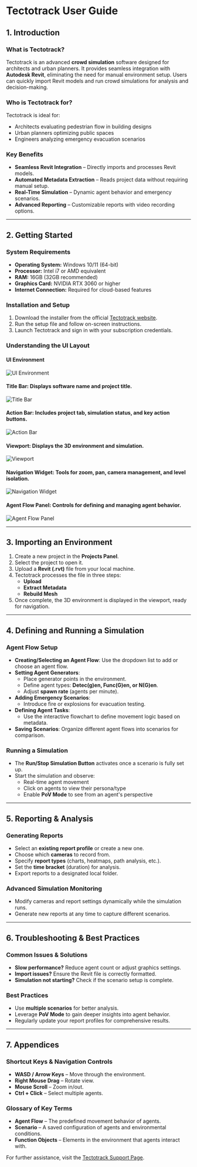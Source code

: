 # Tectotrack User Guide

## 1. Introduction
### What is Tectotrack?
Tectotrack is an advanced **crowd simulation** software designed for architects and urban planners. It provides seamless integration with **Autodesk Revit**, eliminating the need for manual environment setup. Users can quickly import Revit models and run crowd simulations for analysis and decision-making.

### Who is Tectotrack for?
Tectotrack is ideal for:
- Architects evaluating pedestrian flow in building designs
- Urban planners optimizing public spaces
- Engineers analyzing emergency evacuation scenarios

### Key Benefits
- **Seamless Revit Integration** – Directly imports and processes Revit models.
- **Automated Metadata Extraction** – Reads project data without requiring manual setup.
- **Real-Time Simulation** – Dynamic agent behavior and emergency scenarios.
- **Advanced Reporting** – Customizable reports with video recording options.

---
## 2. Getting Started
### System Requirements
- **Operating System:** Windows 10/11 (64-bit)
- **Processor:** Intel i7 or AMD equivalent
- **RAM:** 16GB (32GB recommended)
- **Graphics Card:** NVIDIA RTX 3060 or higher
- **Internet Connection:** Required for cloud-based features

### Installation and Setup
1. Download the installer from the official [Tectotrack website](https://tectotrack.com).
2. Run the setup file and follow on-screen instructions.
3. Launch Tectotrack and sign in with your subscription credentials.

### Understanding the UI Layout
#### UI Environment
![UI Environment](img\1x\ui_env.png)
#### **Title Bar:** Displays software name and project title.
![Title Bar](img\1x\title_bar.png)
#### **Action Bar:** Includes project tab, simulation status, and key action buttons.
![Action Bar](img\1x\action_bar.png)
#### **Viewport:** Displays the 3D environment and simulation.
![Viewport](img\1x\viewport.png)
#### **Navigation Widget:** Tools for zoom, pan, camera management, and level isolation.
![Navigation Widget](img\1x\nav_widget.png)
#### **Agent Flow Panel:** Controls for defining and managing agent behavior.
![Agent Flow Panel](img\1x\af_panel.png)

---
## 3. Importing an Environment
1. Create a new project in the **Projects Panel**.
2. Select the project to open it.
3. Upload a **Revit (.rvt)** file from your local machine.
4. Tectotrack processes the file in three steps:
   - **Upload**
   - **Extract Metadata**
   - **Rebuild Mesh**
5. Once complete, the 3D environment is displayed in the viewport, ready for navigation.

---
## 4. Defining and Running a Simulation
### Agent Flow Setup
- **Creating/Selecting an Agent Flow**: Use the dropdown list to add or choose an agent flow.
- **Setting Agent Generators**:
  - Place generator points in the environment.
  - Define agent types: **Detec(g)en, Func(G)en, or N(G)en**.
  - Adjust **spawn rate** (agents per minute).
- **Adding Emergency Scenarios**:
  - Introduce fire or explosions for evacuation testing.
- **Defining Agent Tasks**:
  - Use the interactive flowchart to define movement logic based on metadata.
- **Saving Scenarios**: Organize different agent flows into scenarios for comparison.

### Running a Simulation
- The **Run/Stop Simulation Button** activates once a scenario is fully set up.
- Start the simulation and observe:
  - Real-time agent movement
  - Click on agents to view their persona/type
  - Enable **PoV Mode** to see from an agent's perspective

---
## 5. Reporting & Analysis
### Generating Reports
- Select an **existing report profile** or create a new one.
- Choose which **cameras** to record from.
- Specify **report types** (charts, heatmaps, path analysis, etc.).
- Set the **time bracket** (duration) for analysis.
- Export reports to a designated local folder.

### Advanced Simulation Monitoring
- Modify cameras and report settings dynamically while the simulation runs.
- Generate new reports at any time to capture different scenarios.

---
## 6. Troubleshooting & Best Practices
### Common Issues & Solutions
- **Slow performance?** Reduce agent count or adjust graphics settings.
- **Import issues?** Ensure the Revit file is correctly formatted.
- **Simulation not starting?** Check if the scenario setup is complete.

### Best Practices
- Use **multiple scenarios** for better analysis.
- Leverage **PoV Mode** to gain deeper insights into agent behavior.
- Regularly update your report profiles for comprehensive results.

---
## 7. Appendices
### Shortcut Keys & Navigation Controls
- **WASD / Arrow Keys** – Move through the environment.
- **Right Mouse Drag** – Rotate view.
- **Mouse Scroll** – Zoom in/out.
- **Ctrl + Click** – Select multiple agents.

### Glossary of Key Terms
- **Agent Flow** – The predefined movement behavior of agents.
- **Scenario** – A saved configuration of agents and environmental conditions.
- **Function Objects** – Elements in the environment that agents interact with.

For further assistance, visit the [Tectotrack Support Page](#).


